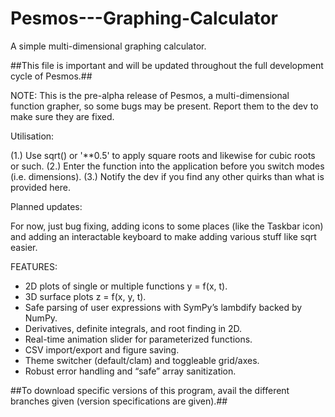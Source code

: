 # Pesmos---Graphing-Calculator
A simple multi-dimensional graphing calculator. 

##This file is important and will be updated throughout the full development cycle of Pesmos.##

NOTE: This is the pre-alpha release of Pesmos, a multi-dimensional function grapher, so some bugs may be present. Report them to the dev to make sure they are fixed. 


Utilisation: 

(1.) Use sqrt() or '**0.5'  to apply square roots and likewise for cubic roots or such. 
(2.) Enter the function into the application before you switch modes (i.e. dimensions). 
(3.) Notify the dev if you find any other quirks than what is provided here.


Planned updates:

For now, just bug fixing, adding icons to some places (like the Taskbar icon) and adding an interactable keyboard to make adding various stuff like sqrt easier. 


FEATURES:

- 2D plots of single or multiple functions y = f(x, t).
- 3D surface plots z = f(x, y, t).
- Safe parsing of user expressions with SymPy’s lambdify backed by NumPy.
- Derivatives, definite integrals, and root finding in 2D.
- Real-time animation slider for parameterized functions.
- CSV import/export and figure saving.
- Theme switcher (default/clam) and toggleable grid/axes.
- Robust error handling and “safe” array sanitization.


##To download specific versions of this program, avail the different branches given (version specifications are given).##

